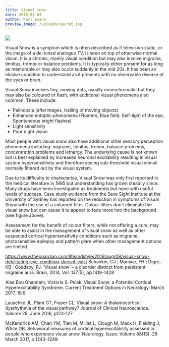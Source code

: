 ```yaml
---
title: Visual snow
date: 2018-04-03
author: Karl Evans
preview_image: /uploads/seurat.jpg
---
```


![](visual_snow.gif)

Visual Snow is a symptom which is often described as if television static, or the image of a de-tuned analogue TV, is seen on top of otherwise normal vision. It is a chronic, mainly visual condition but may also involve migraine, tinnitus, tremor or balance problems. It is typically either present for as long as memorable or may also occur suddenly in the mid 20s. It has been an elusive condition to understand as it presents with no observable disease of the eyes or brain.

Visual Snow involves tiny, moving dots, usually monochromatic but they may also be coloured or flash, with additional visual phenomena also common. These include:

- Palinopsia (afterimages, trailing of moving objects)
- Enhanced entoptic phenomena (Floaters, Blue field, Self-light of the eye, Spontaneous bright flashes)
- Light sensitivity
- Poor night vision

Most people with visual snow also have additional other sensory perception phenomena including: migraine, tinnitus, tremor, balance problems, concentration problems and lethargy. The underlying cause is not known but is best explained by increased neuronal excitability resulting in visual system hypersensitivity and therefore seeing sub-threshold visual stimuli normally filtered out by the visual system.

Due to its difficulty to characterise, Visual Snow was only first reported in the medical literature in 1995 but understanding has grown steadily since. Many drugs have been investigated as treatments but none with useful levels of success. Case study evidence from the Save Sight Institute at the University of Sydney has reported on the reduction in symptoms of Visual Snow with the use of a coloured filter. Colour filters don’t eliminate the visual snow but can cause it to appear to fade more into the background (see figure above).

Assessment for the benefit of colour filters, while not offering a cure, may be able to assist in the management of visual snow as well as other suspected cortical hypersensitivity conditions such as migraine, photosensitive epilepsy and pattern glare when other management options are limited.

https://www.theguardian.com/lifeandstyle/2016/aug/08/visual-snow-debilitating-eye-condition-doesnt-exist
Schankin, CJ ; Maniyar, FH ; Digre, KB ; Goadsby, PJ. ‘Visual snow’ – a disorder distinct from persistent migraine aura. Brain, 2014, Vol. 137(5), pp.1419-1428

Alaa Bou Ghannam, Victoria S. Pelak. Visual Snow: a Potential Cortical Hyperexcitability Syndrome. Current Treatment Options in Neurology. March 2017, 19:9

Lauschke JL, Plant GT, Fraser CL. Visual snow: A thalamocortical dysrhythmia of the visual pathway? Journal of Clinical Neuroscience. Volume 28, June 2016, p123-127

McKendrick AM, Chan YM, Tien M, Millist L, Clough M, Mack H, Fielding J, White OB. Behavioral measures of cortical hyperexcitability assessed in people who experience visual snow. Neurology. Issue: Volume 88(13), 28 March 2017, p 1243–1249
